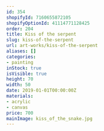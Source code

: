 ```yaml
---
id: 354
shopifyId: 7160655872105
shopifyOptionId: 41114771128425
order: 204
title: Kiss of the serpent
slug: kiss-of-the-serpent
url: art-works/kiss-of-the-serpent
aliases: []
categories:
- painting
inStock: true
isVisible: true
height: 70
width: 50
date: 2019-01-01T00:00:00Z
materials:
- acrylic
- canvas
price: 700
mainImage: kiss_of_the_snake.jpg
---
```

